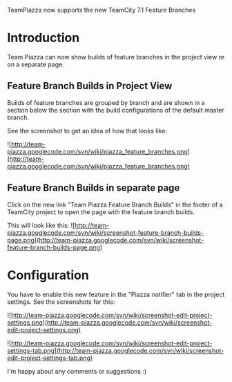 TeamPiazza now supports the new TeamCity 7.1 Feature Branches

# Introduction #

Team Piazza can now show builds of feature branches in the project view or on a separate page.

## Feature Branch Builds in Project View ##
Builds of feature branches are grouped by branch and are shown in a section below the section with the build configurations of the default master branch.

See the screenshot to get an idea of how that looks like:

![http://team-piazza.googlecode.com/svn/wiki/piazza_feature_branches.png](http://team-piazza.googlecode.com/svn/wiki/piazza_feature_branches.png)

## Feature Branch Builds in separate page ##

Click on the new link "Team Piazza Feature Branch Builds" in the footer of a TeamCity project to open the page with the feature branch builds.

This will look like this:
![http://team-piazza.googlecode.com/svn/wiki/screenshot-feature-branch-builds-page.png](http://team-piazza.googlecode.com/svn/wiki/screenshot-feature-branch-builds-page.png)


# Configuration #

You have to enable this new feature in the "Piazza notifier" tab in the project settings.
See the screenshots for this:

![http://team-piazza.googlecode.com/svn/wiki/screenshot-edit-project-settings.png](http://team-piazza.googlecode.com/svn/wiki/screenshot-edit-project-settings.png)

![http://team-piazza.googlecode.com/svn/wiki/screenshot-edit-project-settings-tab.png](http://team-piazza.googlecode.com/svn/wiki/screenshot-edit-project-settings-tab.png)




I'm happy about any comments or suggestions :)
